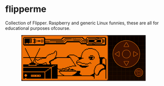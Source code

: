 # flipperme

Collection of Flipper. Raspberry and generic Linux funnies, these are all for educational purposes ofcourse.





<p align="center">
  <img src="assets/animate.gif" width="400" alt="accessibility text">
</p>
